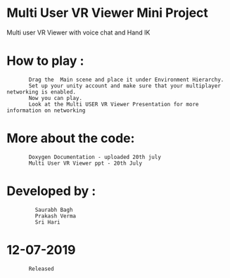 # Multi User VR Viewer Mini Project 
Multi user VR Viewer with voice chat and Hand IK 

# How to play :   
           Drag the  Main scene and place it under Environment Hierarchy.   
           Set up your unity account and make sure that your multiplayer networking is enabled.  
           Now you can play.  
           Look at the Multi USER VR Viewer Presentation for more information on networking   
# More about the code:              
           Doxygen Documentation - uploaded 20th july   
           Multi User VR Viewer ppt - 20th July          
           
           

# Developed by :  
             Saurabh Bagh  
             Prakash Verma  
             Sri Hari   
               
# 12-07-2019
           Released
